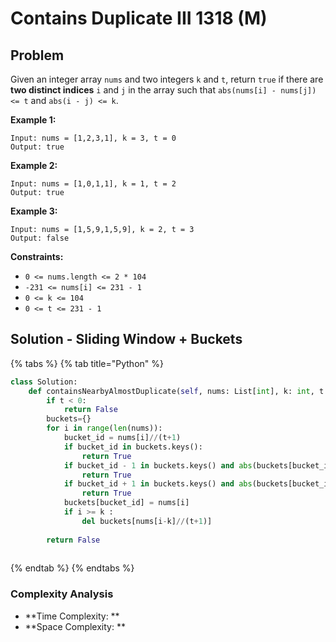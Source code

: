 # Contains Duplicate III 1318 (M)

## Problem

Given an integer array `nums` and two integers `k` and `t`, return `true` if there are **two distinct indices** `i` and `j` in the array such that `abs(nums[i] - nums[j]) <= t` and `abs(i - j) <= k`.

**Example 1:**

```
Input: nums = [1,2,3,1], k = 3, t = 0
Output: true
```

**Example 2:**

```
Input: nums = [1,0,1,1], k = 1, t = 2
Output: true
```

**Example 3:**

```
Input: nums = [1,5,9,1,5,9], k = 2, t = 3
Output: false
```

**Constraints:**

* `0 <= nums.length <= 2 * 104`
* `-231 <= nums[i] <= 231 - 1`
* `0 <= k <= 104`
* `0 <= t <= 231 - 1`

## Solution - Sliding Window + Buckets

{% tabs %}
{% tab title="Python" %}
```python
class Solution:
    def containsNearbyAlmostDuplicate(self, nums: List[int], k: int, t: int) -> bool:
        if t < 0:
            return False
        buckets={}
        for i in range(len(nums)):
            bucket_id = nums[i]//(t+1)
            if bucket_id in buckets.keys():
                return True
            if bucket_id - 1 in buckets.keys() and abs(buckets[bucket_id-1] - nums[i]) <= t:
                return True
            if bucket_id + 1 in buckets.keys() and abs(buckets[bucket_id+1] - nums[i]) <= t:
                return True
            buckets[bucket_id] = nums[i]
            if i >= k :
                del buckets[nums[i-k]//(t+1)]
        
        return False
        
```
{% endtab %}
{% endtabs %}

### Complexity Analysis

* **Time Complexity: **
* **Space Complexity: **
